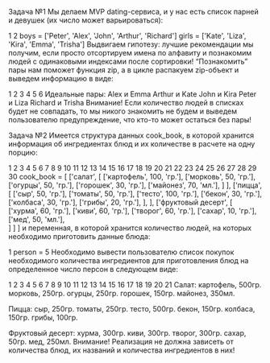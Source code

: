 Задача №1
Мы делаем MVP dating-сервиса, и у нас есть список парней и девушек (их число может варьироваться):

1
2
boys = ['Peter', 'Alex', 'John', 'Arthur', 'Richard']
girls = ['Kate', 'Liza', 'Kira', 'Emma', 'Trisha']
Выдвигаем гипотезу: лучшие рекомендации мы получим, если просто отсортируем имена по алфавиту и познакомим людей с одинаковыми индексами после сортировки! “Познакомить” пары нам поможет функция zip, а в цикле распакуем zip-объект и выведем информацию в виде:

1
2
3
4
5
6
Идеальные пары:
Alex и Emma
Arthur и Kate
John и Kira
Peter и Liza
Richard и Trisha
Внимание! Если количество людей в списках будет не совпадать, то мы никого знакомить не будем и выведем пользователю предупреждение, что кто-то может остаться без пары!

Задача №2
Имеется структура данных cook_book, в которой хранится информация об ингредиентах блюд и их количестве в расчете на одну порцию:

1
2
3
4
5
6
7
8
9
10
11
12
13
14
15
16
17
18
19
20
21
22
23
24
25
26
27
28
29
30
cook_book = [
  ['салат',
      [
        ['картофель', 100, 'гр.'],
        ['морковь', 50, 'гр.'],
        ['огурцы', 50, 'гр.'],
        ['горошек', 30, 'гр.'],
        ['майонез', 70, 'мл.'],
      ]
  ],
  ['пицца',  
      [
        ['сыр', 50, 'гр.'],
        ['томаты', 50, 'гр.'],
        ['тесто', 100, 'гр.'],
        ['бекон', 30, 'гр.'],
        ['колбаса', 30, 'гр.'],
        ['грибы', 20, 'гр.'],
      ],
  ],
  ['фруктовый десерт',
      [
        ['хурма', 60, 'гр.'],
        ['киви', 60, 'гр.'],
        ['творог', 60, 'гр.'],
        ['сахар', 10, 'гр.'],
        ['мед', 50, 'мл.'],  
      ]
  ]
]
и переменная, в которой хранится количество людей, на которых необходимо приготовить данные блюда:

1
person = 5
Необходимо вывести пользователю список покупок необходимого количества ингредиентов для приготовления блюд на определенное число персон в следующем виде:

1
2
3
4
5
6
7
8
9
10
11
12
13
14
15
16
17
18
19
20
21
Салат:
картофель, 500гр.
морковь, 250гр.
огурцы, 250гр.
горошек, 150гр.
майонез, 350мл.

Пицца:
сыр, 250гр.
томаты, 250гр.
тесто, 500гр.
бекон, 150гр.
колбаса, 150гр.
грибы, 100гр.

Фруктовый десерт:
хурма, 300гр.
киви, 300гр.
творог, 300гр.
сахар, 50гр.
мед, 250мл.
Внимание! Реализация не должна зависеть от количества блюд, их названий и количества ингредиентов в них!